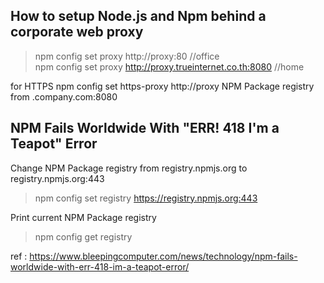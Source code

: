 <h2> How to setup Node.js and Npm behind a corporate web proxy </h2>

> npm config set proxy http://proxy:80 //office <br/>
> npm config set proxy http://proxy.trueinternet.co.th:8080 //home

for HTTPS
npm config set https-proxy http://proxy NPM Package registry from .company.com:8080


<h2> NPM Fails Worldwide With "ERR! 418 I'm a Teapot" Error </h2> 

Change NPM Package registry from registry.npmjs.org to registry.npmjs.org:443
> npm config set registry https://registry.npmjs.org:443

Print current NPM Package registry
> npm config get registry

ref : https://www.bleepingcomputer.com/news/technology/npm-fails-worldwide-with-err-418-im-a-teapot-error/

